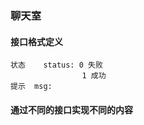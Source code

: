 ### 聊天室

#### 接口格式定义

    状态    status: 0 失败
                    1 成功
    提示	msg: 

#### 通过不同的接口实现不同的内容
